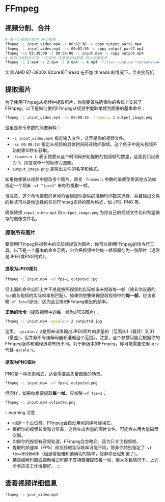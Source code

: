 # FFmpeg

## 视频分割、合并

```bash
# 将一个视频分割为 两个视频
ffmpeg -i input_video.mp4 -t 00:02:30 -c copy output_part1.mp4
ffmpeg -i input_video.mp4 -ss 00:02:30 -c copy output_part2.mp4
ffmpeg -ss 01:30:00 -t 00:30:00 -i input.mp4 -c copy output.mp4
# 将四个视频合并为 一个视频 注意添加线程数 防止电脑死机
ffmpeg -i 1.mp4 -i 2.mp4 -i 3.mp4 -i 4.mp4 -filter_complex "concat=n=4:v=1:a=1" -threads 4 output.mp4
```

实测 AMD R7-3800X 8Core16Thread 在不加 threads 的情况下，会直接死机

## 提取图片

为了使用FFmpeg从视频中提取照片，你需要首先确保你的系统上安装了FFmpeg。以下是如何使用FFmpeg从视频中提取单帧为图像的基本命令：

```bash
ffmpeg -i input_video.mp4 -ss 00:00:10 -frames:v 1 output_image.png
```

这里是命令参数的简要解释：

- `-i input_video.mp4`: 指定输入文件，这里是你的视频文件。
- `-ss 00:00:10`: 指定从视频的具体时间码开始抓取帧。这个例子中是从视频开始的第10秒处获取。
- `-frames:v 1`: 表示你要从这个时间码开始提取的视频帧的数量，这里我们设置为 1，即提取单一的帧作为图像。
- `output_image.png`: 是输出文件的名字和格式。

如果你想要从视频中提取多个图片，改变 `-frames:v` 参数的值或使用其他方法如指定一个频率 `-vf "fps=1"` 来每秒提取一帧。

请注意，这个命令提取的单帧将会根据你提供的准确时间戳来选择，并且输出文件的格式可以是你选择的任何FFmpeg支持的图片格式，如 JPG, PNG 等。

确保替换 `input_video.mp4` 和 `output_image.png` 为你自己的视频文件名和希望保存的图像文件名。

### 提取所有图片

要使用FFmpeg将视频中的全部帧提取为图片，你可以使用FFmpeg的命令行工具。以下是一个基本的命令示例，它会把视频中的每一帧都保存为一张图片（通常是JPEG或PNG格式）。

#### 提取为JPEG图片

```bash
ffmpeg -i input.mp4 -vf fps=1 output%d.jpg
```

但上面的命令实际上并不总是按照视频的实际帧率来提取每一帧（除非你设置的`fps`值与视频的实际帧率相匹配）。如果你想要确保提取视频中的**每一帧**，应该省略`-vf fps=1`部分，因为这会限制FFmpeg输出的帧率。

**正确的命令**（提取视频中的每一帧为JPEG图片）：

```bash
ffmpeg -i input.mp4 -qscale:v 2 output%d.jpg
```

这里，`-qscale:v 2`是用来设置输出JPEG图片的质量的（范围从1（最好）到31（最差），但并非所有编解码器都遵循这个范围）。注意，这个参数可能会根据你的FFmpeg版本和编译选项有所不同。对于新版本的FFmpeg，你可能需要使用`-q:v`代替`-qscale:v`。

#### 提取为PNG图片

PNG是一种无损格式，适合需要高质量图像的场景。

```bash
ffmpeg -i input.mp4 -vf fps=1 output%d.png
```

但同样，如果你想要提取**每一帧**，应省略`-vf fps=1`：

```bash
ffmpeg -i input.mp4 output%d.png
```

:::warning 注意

- `%d`是一个占位符，FFmpeg会自动用帧的序号替换它。
- 根据你的视频长度和分辨率，这将生成大量的图片文件，可能会占用大量磁盘空间。
- 如果你的视频有音频轨道，FFmpeg会忽略它，因为只关注视频帧。
- 提取的帧速率（FPS）和视频的实际帧率可能不同，除非你特别指定了`-vf fps=原视频帧率`（但通常很难知道确切的帧率，除非你已经知道了）。
- 某些编解码器或视频格式可能不支持直接提取每一帧，但大多数情况下，上述命令应该工作得很好。
:::

## 查看视频详细信息

```bash
ffmpeg -i your_video.mp4
```
